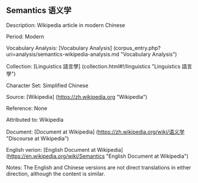 ## Semantics 语义学

Description: Wikipedia article in modern Chinese

Period: Modern

Vocabulary Analysis: [Vocabulary Analysis] (corpus_entry.php?uri=analysis/semantics-wikipedia-analysis.md "Vocabulary Analysis")

Collection: [Linguistics 語言學] (collection.html#!/linguistics "Linguistics 語言學")

Character Set: Simplified Chinese

Source: [Wikipedia] (https://zh.wikipedia.org "Wikipedia")

Reference: None

Attributed to: Wikipedia

Document: [Document at Wikipedia] (https://zh.wikipedia.org/wiki/语义学 "Discourse at Wikipedia")

English verion: [English Document at Wikipedia] (https://en.wikipedia.org/wiki/Semantics "English Document at Wikipedia")

Notes: The English and Chinese versions are not direct translations in either direction, although the content is similar.